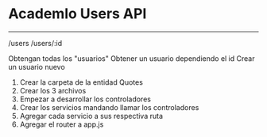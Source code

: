 # Academlo Users API

---

/users
/users/:id 

Obtengan todas los "usuarios"
Obtener un usuario dependiendo el id
Crear un usuario nuevo

1. Crear la carpeta de la entidad Quotes
2. Crear los 3 archivos
3. Empezar a desarrollar los controladores
4. Crear los servicios mandando llamar los controladores
5. Agregar cada servicio a sus respectiva ruta
6. Agregar el router a app.js